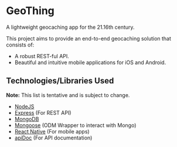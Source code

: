 # GeoThing
A lightweight geocaching app for the 21.16th century.

This project aims to provide an end-to-end geocaching solution that consists of:
- A robust REST-ful API.
- Beautiful and intuitive mobile applications for iOS and Android.

## Technologies/Libraries Used
**Note:** This list is tentative and is subject to change.
- [NodeJS](https://nodejs.org/en/)
- [Express](http://expressjs.com/) (For REST API)
- [MongoDB](https://www.mongodb.com/)
- [Mongoose](http://mongoosejs.com/) (ODM Wrapper to interact with Mongo)
- [React Native](https://facebook.github.io/react-native/) (For mobile apps)
- [apiDoc](https://github.com/apidoc/apidoc) (For API documentation)
